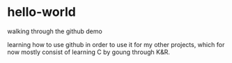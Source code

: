 # hello-world
walking through the github demo

learning how to use github in order to use it for my other projects, which for now mostly consist of learning C by goung through K&R.
